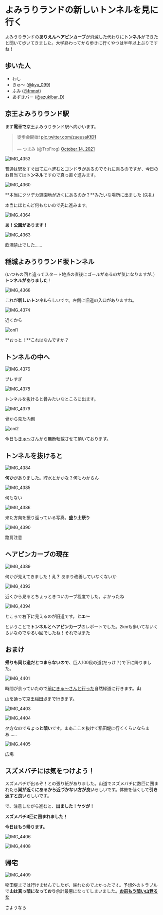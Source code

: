 # よみうりランドの新しいトンネルを見に行く

よみうりランドの**ありえんヘアピンカーブ**が消滅した代わりに**トンネル**ができたと聞いて歩いてきました。大学終わってから歩きに行くやつは半年以上ぶりですね！



## 歩いた人

-   わし
-   きゅ〜 ([@kyu_099](https://twitter.com/kyu_099))
-   ふみ ([@fmnpt](https://twitter.com/fmnpt))
-   あずきバー ([@azukibar_D](https://twitter.com/azukibar_D))



## 京王よみうりランド駅

まず**電車で**京王よみうりランド駅へ向かいます。

<blockquote class="twitter-tweet"><p lang="ja" dir="ltr">徒歩会開始❗️ <a href="https://t.co/zueusaKfD1">pic.twitter.com/zueusaKfD1</a></p>&mdash; つまみ (@TrpFrog) <a href="https://twitter.com/TrpFrog/status/1448540719778385922?ref_src=twsrc%5Etfw">October 14, 2021</a></blockquote> <script async src="https://platform.twitter.com/widgets.js" charset="utf-8"></script>

![IMG_4353](IMG_4353.webp)

普通は駅をすぐ出て左へ進むとゴンドラがあるのでそれに乗るのですが、今日のお目当ては**トンネル**ですので真っ直ぐ進みます。



![IMG_4360](IMG_4360.webp)

**本当にクソデカ遊園地が近くにあるのか？**みたいな場所に出ました (失礼)

本当にほとんど何もないので先に進みます。



![IMG_4364](IMG_4364.webp)

**あ！公園があります！**



![IMG_4363](IMG_4363.webp)

飲酒禁止でした……



## 稲城よみうりランド坂トンネル

(いつもの回と違ってスタート地点の直後にゴールがあるのが気になりますが、)**トンネルがありました！**

![IMG_4368](IMG_4368.webp)

これが**新しいトンネル**らしいです。左側に旧道の入口がありますね。



![IMG_4374](thumbnail.webp)

近くから



![oni1](oni1.webp)

**おっと！**これはなんですか？



## トンネルの中へ

![IMG_4376](IMG_4376.webp)

ブレすぎ



![IMG_4378](IMG_4378.webp)

トンネルを抜けると骨みたいなところに出ます。



![IMG_4379](IMG_4379.webp)

骨から見た内側



![oni2](oni2.webp)

今日も[きゅ〜](https://twitter.com/kyu_099)さんから無断転載させて頂いております。



## トンネルを抜けると

![IMG_4384](IMG_4384.webp)

**何か**がありました。貯水とかかな？何もわからん



![IMG_4385](IMG_4385.webp)

何もない



![IMG_4386](IMG_4386.webp)

来た方向を振り返っている写真。**盛り土祭り**



![IMG_4390](IMG_4390.webp)

路肩注意



## ヘアピンカーブの現在

![IMG_4389](IMG_4389.webp)

何かが見えてきました！**え？** あまり改善していなくないか



![IMG_4393](IMG_4393.webp)

近くから見るとちょっときついカーブ程度でした。よかったね



![IMG_4394](IMG_4394.webp)

ところで右下に見えるのが旧道です。**ヒエ〜**



ということで**トンネルとヘアピンカーブ**のレポートでした。2kmも歩いてないくらいなのでゆるい回でしたね！それではまた



## おまけ

**帰りも同じ道だとつまらないので**、巨人100段の道(だっけ？)で下に降りました。

![IMG_4401](IMG_4401.webp)



時間が余っていたので[前にきゅ〜さんと行った](https://trpfrog.hateblo.jp/entry/squirrel-walking)自然緑道に行きます。**山**

山を通って京王稲田堤まで行きます。

![IMG_4403](IMG_4403.webp)

![IMG_4404](IMG_4404.webp)

夕方なので**ちょっと暗い**です。まあここを抜けて稲田堤に行くくらいならまあ……

![IMG_4405](IMG_4405.webp)

広場



## スズメバチには気をつけよう！

スズメバチが出るぞ！との張り紙がありました。山道でスズメバチに数匹に囲まれたら**巣が近くにあるから近づかない方が良い**らしいです。体勢を低くして**引き返すと良い**らしいです。

で、注意しながら進むと、**出ました！ヤツが！**

<span style="2.5em">**スズメバチ3匹に囲まれました！**</span>

**今日はもう帰ります。**

![IMG_4406](IMG_4406.webp)

![IMG_4408](IMG_4408.webp)



## 帰宅

![IMG_4409](IMG_4409.webp)

稲田堤までは行けませんでしたが、帰れたのでよかったです。予想外のトラブルで**山は真っ暗になっており**余計最悪になってしまいました。**[お前もう暗い山登るな](https://trpfrog.hateblo.jp/entry/takao-full-search)**

さようなら
